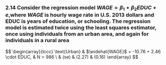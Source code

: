 ### 2.14 Consider the regression model $WAGE =β_1 +β_2EDUC +e$,where $WAGE$ is hourly wage rate in U.S.  2013 dollars and EDUC is years of education, or schooling. The regression model is estimated twice using the least squares estimator, once using individuals from an urban area, and again for individuals in a rural area

$$
\begin{array}{lccc}
\text{Urban} & $\widehat{WAGE}$ = -10.76 + 2.46 \cdot EDUC, & N = 986 \\
             & (se) & (2.27) & (0.16)
\end{array}
$$

